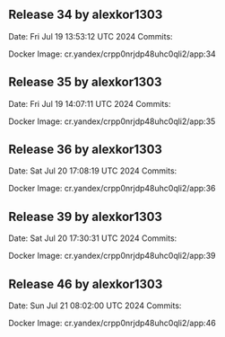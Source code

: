## Release 34 by alexkor1303
Date: Fri Jul 19 13:53:12 UTC 2024
Commits:

Docker Image: cr.yandex/crpp0nrjdp48uhc0qli2/app:34
## Release 35 by alexkor1303
Date: Fri Jul 19 14:07:11 UTC 2024
Commits:

Docker Image: cr.yandex/crpp0nrjdp48uhc0qli2/app:35
## Release 36 by alexkor1303
Date: Sat Jul 20 17:08:19 UTC 2024
Commits:

Docker Image: cr.yandex/crpp0nrjdp48uhc0qli2/app:36
## Release 39 by alexkor1303
Date: Sat Jul 20 17:30:31 UTC 2024
Commits:

Docker Image: cr.yandex/crpp0nrjdp48uhc0qli2/app:39
## Release 46 by alexkor1303
Date: Sun Jul 21 08:02:00 UTC 2024
Commits:

Docker Image: cr.yandex/crpp0nrjdp48uhc0qli2/app:46
